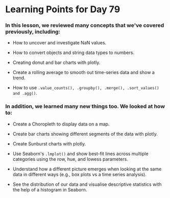 # Learning Points for Day 79

### In this lesson, we reviewed many concepts that we've covered previously, including:

- How to uncover and investigate NaN values.

- How to convert objects and string data types to numbers.

- Creating donut and bar charts with plotly.

- Create a rolling average to smooth out time-series data and show a trend.

- How to use `.value_counts(), .groupby(), .merge(), .sort_values() and .agg()`.

### In addition, we learned many new things too. We looked at how to:

- Create a Choropleth to display data on a map.

- Create bar charts showing different segments of the data with plotly.

- Create Sunburst charts with plotly.

- Use Seaborn's `.lmplot()` and show best-fit lines across multiple categories using the row, hue, and lowess parameters.

- Understand how a different picture emerges when looking at the same data in different ways (e.g., box plots vs a time series analysis).

- See the distribution of our data and visualise descriptive statistics with the help of a histogram in Seaborn.
